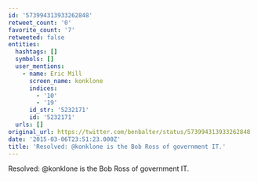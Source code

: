 ```yaml
---
id: '573994313933262848'
retweet_count: '0'
favorite_count: '7'
retweeted: false
entities:
  hashtags: []
  symbols: []
  user_mentions:
    - name: Eric Mill
      screen_name: konklone
      indices:
        - '10'
        - '19'
      id_str: '5232171'
      id: '5232171'
  urls: []
original_url: https://twitter.com/benbalter/status/573994313933262848
date: '2015-03-06T23:51:23.000Z'
title: 'Resolved: @konklone is the Bob Ross of government IT.'
---
```


Resolved: @konklone is the Bob Ross of government IT.